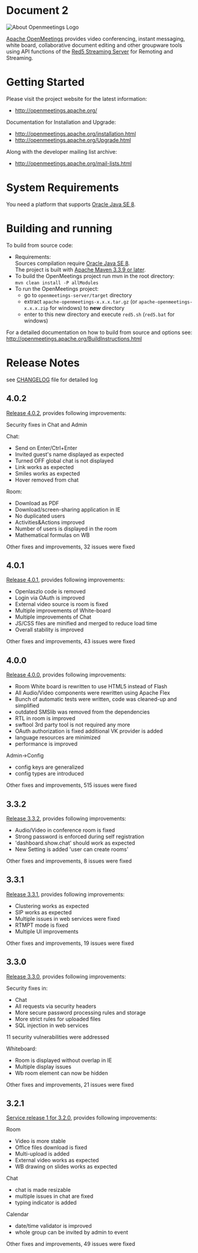 # Document 2

![About Openmeetings Logo](/openmeetings-server/src/site/resources/images/logo.png)

[Apache OpenMeetings](https://openmeetings.apache.org) provides video conferencing, instant messaging, white board,
collaborative document editing and other groupware tools using API functions of 
the [Red5 Streaming Server](http://red5.org/) for Remoting and Streaming. 

Getting Started
===============
Please visit the project website for the latest information:
  - http://openmeetings.apache.org/
    
Documentation for Installation and Upgrade:
  - http://openmeetings.apache.org/installation.html
  - http://openmeetings.apache.org/Upgrade.html

Along with the developer mailing list archive:
  - http://openmeetings.apache.org/mail-lists.html
    
    
System Requirements
===================
You need a platform that supports [Oracle Java SE 8](http://www.oracle.com/technetwork/java/javase/downloads/index.html).


Building and running
====================
To build from source code:

  - Requirements:  
    Sources compilation require [Oracle Java SE 8](http://www.oracle.com/technetwork/java/javase/downloads/index.html).  
    The project is built with [Apache Maven 3.3.9 or later](https://maven.apache.org/). 
  - To build the OpenMeetings project run mvn in the root directory:  
     `mvn clean install -P allModules`
  - To run the OpenMeetings project:
    - go to `openmeetings-server/target` directory
    - extract `apache-openmeetings-x.x.x.tar.gz` (or `apache-openmeetings-x.x.x.zip` for windows) to **new** directory
    - enter to this new directory and execute `red5.sh` (`red5.bat` for windows)
    
For a detailed documentation on how to build from source and options see:
    http://openmeetings.apache.org/BuildInstructions.html

Release Notes 
=============

see [CHANGELOG](/CHANGELOG) file for detailed log

4.0.2
-----
[Release 4.0.2](https://archive.apache.org/dist/openmeetings/4.0.2/), provides following improvements:

Security fixes in Chat and Admin

Chat:
* Send on Enter/Ctrl+Enter
* Invited guest's name displayed as expected
* Turned OFF global chat is not displayed
* Link works as expected
* Smiles works as expected
* Hover removed from chat

Room:
* Download as PDF
* Download/screen-sharing application in IE
* No duplicated users
* Activities&Actions improved
* Number of users is displayed in the room
* Mathematical formulas on WB

Other fixes and improvements, 32 issues were fixed

4.0.1
-----
[Release 4.0.1](https://archive.apache.org/dist/openmeetings/4.0.1/), provides following improvements:

* Openlaszlo code is removed
* Login via OAuth is improved
* External video source is room is fixed
* Multiple improvements of White-board
* Multiple improvements of Chat
* JS/CSS files are minified and merged to reduce load time
* Overall stability is improved

Other fixes and improvements, 43 issues were fixed

4.0.0
-----
[Release 4.0.0](https://archive.apache.org/dist/openmeetings/4.0.0/), provides following improvements:

* Room White board is rewritten to use HTML5 instead of Flash
* All Audio/Video components were rewritten using Apache Flex
* Bunch of automatic tests were written, code was cleaned-up and simplified
* outdated SMSlib was removed from the dependencies
* RTL in room is improved
* swftool 3rd party tool is not required any more
* OAuth authorization is fixed additional VK provider is added
* language resources are minimized
* performance is improved

Admin->Config
* config keys are generalized
* config types are introduced

Other fixes and improvements, 515 issues were fixed

3.3.2
-----
[Release 3.3.2](https://archive.apache.org/dist/openmeetings/3.3.2/), provides following improvements:

* Audio/Video in conference room is fixed
* Strong password is enforced during self registration
* 'dashboard.show.chat' should work as expected
* New Setting is added 'user can create rooms'

Other fixes and improvements, 8 issues were fixed


3.3.1
-----
[Release 3.3.1](https://archive.apache.org/dist/openmeetings/3.3.1/), provides following improvements:

* Clustering works as expected
* SIP works as expected
* Multiple issues in web services were fixed
* RTMPT mode is fixed
* Multiple UI improvements

Other fixes and improvements, 19 issues were fixed


3.3.0
-----
[Release 3.3.0](https://archive.apache.org/dist/openmeetings/3.3.0/), provides following improvements:

Security fixes in:
* Chat
* All requests via security headers
* More secure password processing rules and storage
* More strict rules for uploaded files
* SQL injection in web services

11 security vulnerabilities were addressed

Whiteboard:
* Room is displayed without overlap in IE
* Multiple display issues
* Wb room element can now be hidden

Other fixes and improvements, 21 issues were fixed


3.2.1
-----
[Service release 1 for 3.2.0](https://archive.apache.org/dist/openmeetings/3.2.1/), provides following improvements:

Room
* Video is more stable
* Office files download is fixed
* Multi-upload is added
* External video works as expected
* WB drawing on slides works as expected

Chat
* chat is made resizable
* multiple issues in chat are fixed
* typing indicator is added

Calendar
* date/time validator is improved
* whole group can be invited by admin to event

Other fixes and improvements, 49 issues were fixed

